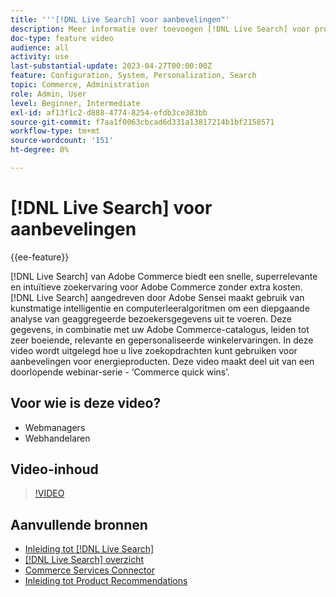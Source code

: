 ```yaml
---
title: '''[!DNL Live Search] voor aanbevelingen"'
description: Meer informatie over toevoegen [!DNL Live Search] voor productaanbevelingen aan uw winkel en om zeer boeiende, relevante en gepersonaliseerde boodschappenervaringen te produceren.
doc-type: feature video
audience: all
activity: use
last-substantial-update: 2023-04-27T00:00:00Z
feature: Configuration, System, Personalization, Search
topic: Commerce, Administration
role: Admin, User
level: Beginner, Intermediate
exl-id: af13f1c2-d888-4774-8254-efdb3ce383bb
source-git-commit: f7aa1f0063cbcad6d331a13817214b1bf2158571
workflow-type: tm+mt
source-wordcount: '151'
ht-degree: 0%

---
```


# [!DNL Live Search] voor aanbevelingen

{{ee-feature}}

[!DNL Live Search] van Adobe Commerce biedt een snelle, superrelevante en intuïtieve zoekervaring voor Adobe Commerce zonder extra kosten. [!DNL Live Search] aangedreven door Adobe Sensei maakt gebruik van kunstmatige intelligentie en computerleeralgoritmen om een diepgaande analyse van geaggregeerde bezoekersgegevens uit te voeren. Deze gegevens, in combinatie met uw Adobe Commerce-catalogus, leiden tot zeer boeiende, relevante en gepersonaliseerde winkelervaringen. In deze video wordt uitgelegd hoe u live zoekopdrachten kunt gebruiken voor aanbevelingen voor energieproducten. Deze video maakt deel uit van een doorlopende webinar-serie - ‘Commerce quick wins’.

## Voor wie is deze video?

- Webmanagers
- Webhandelaren

## Video-inhoud

>[!VIDEO](https://video.tv.adobe.com/v/3412586?quality=12&learn=on)


## Aanvullende bronnen

- [Inleiding tot [!DNL Live Search]](https://experienceleague.adobe.com/docs/commerce-learn/tutorials/marketing/live-search.html)
- [[!DNL Live Search] overzicht](https://experienceleague.adobe.com/docs/commerce-merchant-services/live-search/overview.html)
- [Commerce Services Connector](https://experienceleague.adobe.com/docs/commerce-merchant-services/user-guides/integration-services/saas.html)
- [Inleiding tot Product Recommendations](https://experienceleague.adobe.com/docs/commerce-merchant-services/product-recommendations/overview.html)
